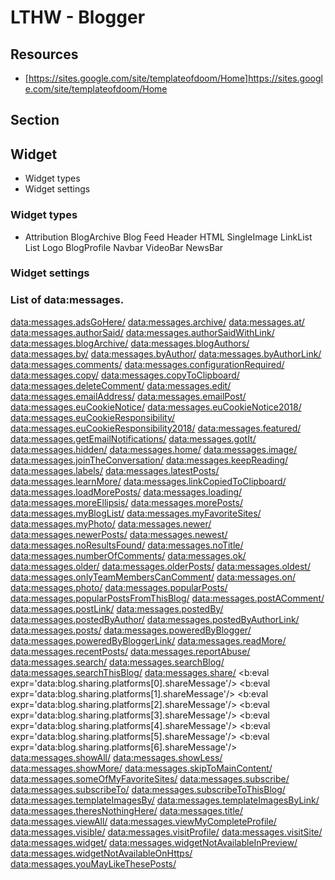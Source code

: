 # LTHW - Blogger

## Resources
- [https://sites.google.com/site/templateofdoom/Home]https://sites.google.com/site/templateofdoom/Home

## Section


## Widget
- Widget types
- Widget settings
### Widget types
- Attribution
BlogArchive
Blog
Feed
Header
HTML
SingleImage
LinkList
List
Logo
BlogProfile
Navbar
VideoBar
NewsBar
### Widget settings


### List of data:messages.
<data:messages.adsGoHere/>
<data:messages.archive/>
<data:messages.at/>
<data:messages.authorSaid/>
<data:messages.authorSaidWithLink/>
<data:messages.blogArchive/>
<data:messages.blogAuthors/>
<data:messages.by/>
<data:messages.byAuthor/>
<data:messages.byAuthorLink/>
<data:messages.comments/>
<data:messages.configurationRequired/>
<data:messages.copy/>
<data:messages.copyToClipboard/>
<data:messages.deleteComment/>
<data:messages.edit/>
<data:messages.emailAddress/>
<data:messages.emailPost/>
<data:messages.euCookieNotice/>
<data:messages.euCookieNotice2018/>
<data:messages.euCookieResponsibility/>
<data:messages.euCookieResponsibility2018/>
<data:messages.featured/>
<data:messages.getEmailNotifications/>
<data:messages.gotIt/>
<data:messages.hidden/>
<data:messages.home/>
<data:messages.image/>
<data:messages.joinTheConversation/>
<data:messages.keepReading/>
<data:messages.labels/>
<data:messages.latestPosts/>
<data:messages.learnMore/>
<data:messages.linkCopiedToClipboard/>
<data:messages.loadMorePosts/>
<data:messages.loading/>
<data:messages.moreEllipsis/>
<data:messages.morePosts/>
<data:messages.myBlogList/>
<data:messages.myFavoriteSites/>
<data:messages.myPhoto/>
<data:messages.newer/>
<data:messages.newerPosts/>
<data:messages.newest/>
<data:messages.noResultsFound/>
<data:messages.noTitle/>
<data:messages.numberOfComments/>
<data:messages.ok/>
<data:messages.older/>
<data:messages.olderPosts/>
<data:messages.oldest/>
<data:messages.onlyTeamMembersCanComment/>
<data:messages.on/>
<data:messages.photo/>
<data:messages.popularPosts/>
<data:messages.popularPostsFromThisBlog/>
<data:messages.postAComment/>
<data:messages.postLink/>
<data:messages.postedBy/>
<data:messages.postedByAuthor/>
<data:messages.postedByAuthorLink/>
<data:messages.posts/>
<data:messages.poweredByBlogger/>
<data:messages.poweredByBloggerLink/>
<data:messages.readMore/>
<data:messages.recentPosts/>
<data:messages.reportAbuse/>
<data:messages.search/>
<data:messages.searchBlog/>
<data:messages.searchThisBlog/>
<data:messages.share/>
<b:eval expr='data:blog.sharing.platforms[0].shareMessage'/>
<b:eval expr='data:blog.sharing.platforms[1].shareMessage'/>
<b:eval expr='data:blog.sharing.platforms[2].shareMessage'/>
<b:eval expr='data:blog.sharing.platforms[3].shareMessage'/>
<b:eval expr='data:blog.sharing.platforms[4].shareMessage'/>
<b:eval expr='data:blog.sharing.platforms[5].shareMessage'/>
<b:eval expr='data:blog.sharing.platforms[6].shareMessage'/>
<data:messages.showAll/>
<data:messages.showLess/>
<data:messages.showMore/>
<data:messages.skipToMainContent/>
<data:messages.someOfMyFavoriteSites/>
<data:messages.subscribe/>
<data:messages.subscribeTo/>
<data:messages.subscribeToThisBlog/>
<data:messages.templateImagesBy/>
<data:messages.templateImagesByLink/>
<data:messages.theresNothingHere/>
<data:messages.title/>
<data:messages.viewAll/>
<data:messages.viewMyCompleteProfile/>
<data:messages.visible/>
<data:messages.visitProfile/>
<data:messages.visitSite/>
<data:messages.widget/>
<data:messages.widgetNotAvailableInPreview/>
<data:messages.widgetNotAvailableOnHttps/>
<data:messages.youMayLikeThesePosts/>